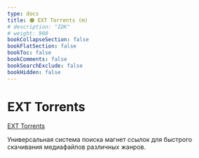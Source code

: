 ```yaml
---
type: docs
title: 🟠 EXT Torrents (m)
# description: "IDK"
# weight: 900
bookCollapseSection: false
bookFlatSection: false
bookToc: false
bookComments: false
bookSearchExclude: false
bookHidden: false
---
```


# EXT Torrents

[EXT Torrents](https://ext.to/?nt)

Универсальная система поиска магнет ссылок для быстрого скачивания медиафайлов различных жанров.
